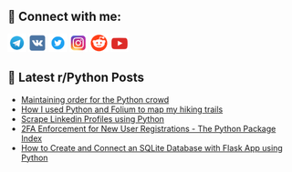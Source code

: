 ## 🔎 Connect with me:
[<img src="https://github.com/bullbesh/bullbesh/blob/main/images/Telegram.png" width="32" height="32" />](https://t.me/bullbesh)
[<img src="https://github.com/bullbesh/bullbesh/blob/main/images/VK.png" width="32" height="32" />](https://vk.com/bullbesh)
[<img src="https://github.com/bullbesh/bullbesh/blob/main/images/Twitter.png" width="32" height="32" />](https://twitter.com/bullbesh1)
[<img src="https://github.com/bullbesh/bullbesh/blob/main/images/Instagram.png" width="32" height="32" />](https://www.instagram.com/bullbesh)
[<img src="https://github.com/bullbesh/bullbesh/blob/main/images/Reddit.png" width="32" height="32" />](https://www.reddit.com/user/bullbesh)
[<img src="https://github.com/bullbesh/bullbesh/blob/main/images/YouTube.png" width="32" height="32" />](https://www.youtube.com/channel/UCtfjRs6uzgq5mfm8S06WTcg)

## 📕 Latest r/Python Posts
<!-- BLOG-POST-LIST:START -->
- [Maintaining order for the Python crowd](https://www.reddit.com/r/Python/comments/15lt8q8/maintaining_order_for_the_python_crowd/)
- [How I used Python and Folium to map my hiking trails](https://www.reddit.com/r/Python/comments/15lsla3/how_i_used_python_and_folium_to_map_my_hiking/)
- [Scrape Linkedin Profiles using Python](https://www.reddit.com/r/Python/comments/15ls14k/scrape_linkedin_profiles_using_python/)
- [2FA Enforcement for New User Registrations - The Python Package Index](https://www.reddit.com/r/Python/comments/15lrx9s/2fa_enforcement_for_new_user_registrations_the/)
- [How to Create and Connect an SQLite Database with Flask App using Python](https://www.reddit.com/r/Python/comments/15lp2g5/how_to_create_and_connect_an_sqlite_database_with/)
<!-- BLOG-POST-LIST:END -->
